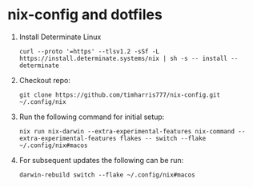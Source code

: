 # nix-config and dotfiles

1. Install Determinate Linux
    ```
    curl --proto '=https' --tlsv1.2 -sSf -L https://install.determinate.systems/nix | sh -s -- install --determinate
    ```
2. Checkout repo:
    ```
    git clone https://github.com/timharris777/nix-config.git ~/.config/nix
    ```
3. Run the following command for initial setup:
    ```
    nix run nix-darwin --extra-experimental-features nix-command --extra-experimental-features flakes -- switch --flake ~/.config/nix#macos
    ```
4. For subsequent updates the following can be run:
    ```
    darwin-rebuild switch --flake ~/.config/nix#macos
    ```